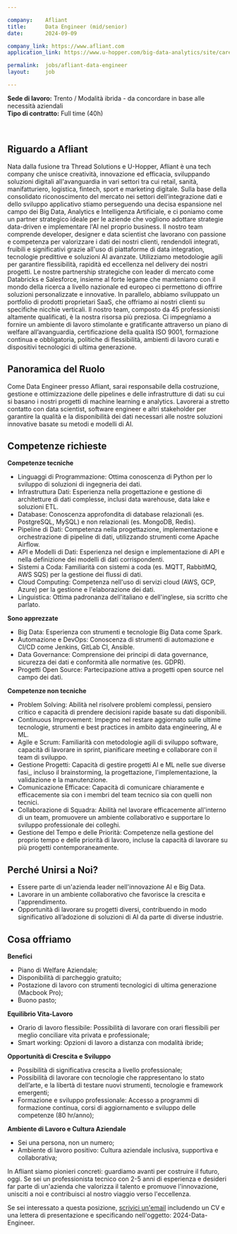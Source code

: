```yaml
---

company:    Afliant
title:      Data Engineer (mid/senior)
date:       2024-09-09

company_link: https://www.afliant.com
application_link: https://www.u-hopper.com/big-data-analytics/site/career/it?id=15

permalink:  jobs/afliant-data-engineer
layout:     job

---
```


**Sede di lavoro:** Trento / Modalità ibrida - da concordare in base alle necessità aziendali<br>
**Tipo di contratto:** Full time (40h)<br>

<br>

## Riguardo a Afliant

Nata dalla fusione tra Thread Solutions e U-Hopper, Afliant è una tech company che unisce creatività, innovazione ed efficacia, sviluppando soluzioni digitali all'avanguardia in vari settori tra cui retail, sanità, manifatturiero, logistica, fintech, sport e marketing digitale. Sulla base della consolidato riconoscimento del mercato nei settori dell’integrazione dati e dello sviluppo applicativo stiamo perseguendo una decisa espansione nel campo dei Big Data, Analytics e Intelligenza Artificiale, e ci poniamo come un partner strategico ideale per le aziende che vogliono adottare strategie data-driven e implementare l'AI nel proprio business.
Il nostro team comprende developer, designer e data scientist che lavorano con passione e competenza per valorizzare i dati dei nostri clienti, rendendoli integrati, fruibili e significativi grazie all'uso di piattaforme di data integration, tecnologie predittive e soluzioni AI avanzate.
Utilizziamo metodologie agili per garantire flessibilità, rapidità ed eccellenza nel delivery dei nostri progetti. Le nostre partnership strategiche con leader di mercato come Databricks e Salesforce, insieme al forte legame che manteniamo con il mondo della ricerca a livello nazionale ed europeo ci permettono di offrire soluzioni personalizzate e innovative. In parallelo, abbiamo sviluppato un portfolio di prodotti proprietari SaaS, che offriamo ai nostri clienti su specifiche nicchie verticali.
Il nostro team, composto da 45 professionisti altamente qualificati, è la nostra risorsa più preziosa. Ci impegniamo a fornire un ambiente di lavoro stimolante e gratificante attraverso un piano di welfare all’avanguardia, certificazione della qualità ISO 9001, formazione continua e obbligatoria, politiche di flessibilità, ambienti di lavoro curati e dispositivi tecnologici di ultima generazione.


## Panoramica del Ruolo

Come Data Engineer presso Afliant, sarai responsabile della costruzione, gestione e ottimizzazione delle pipelines e delle infrastrutture di dati su cui si basano i nostri progetti di machine learning e analytics. Lavorerai a stretto contatto con data scientist, software engineer e altri stakeholder per garantire la qualità e la disponibilità dei dati necessari alle nostre soluzioni innovative basate su metodi e modelli di AI.



## Competenze richieste

**Competenze tecniche**
* Linguaggi di Programmazione: Ottima conoscenza di Python per lo sviluppo di soluzioni di ingegneria dei dati.
* Infrastruttura Dati: Esperienza nella progettazione e gestione di architetture di dati complesse, inclusi data warehouse, data lake e soluzioni ETL.
* Database: Conoscenza approfondita di database relazionali (es. PostgreSQL, MySQL) e non relazionali (es. MongoDB, Redis).
* Pipeline di Dati: Competenza nella progettazione, implementazione e orchestrazione di pipeline di dati, utilizzando strumenti come Apache Airflow.
* API e Modelli di Dati: Esperienza nel design e implementazione di API e nella definizione dei modelli di dati corrispondenti.
* Sistemi a Coda: Familiarità con sistemi a coda (es. MQTT, RabbitMQ, AWS SQS) per la gestione dei flussi di dati.
* Cloud Computing: Competenza nell'uso di servizi cloud (AWS, GCP, Azure) per la gestione e l'elaborazione dei dati.
* Linguistica: Ottima padronanza dell'italiano e dell'inglese, sia scritto che parlato.

**Sono apprezzate**
* Big Data: Esperienza con strumenti e tecnologie Big Data come Spark.
* Automazione e DevOps: Conoscenza di strumenti di automazione e CI/CD come Jenkins, GitLab CI, Ansible.
* Data Governance: Comprensione dei principi di data governance, sicurezza dei dati e conformità alle normative (es. GDPR).
* Progetti Open Source: Partecipazione attiva a progetti open source nel campo dei dati.

**Competenze non tecniche**
* Problem Solving: Abilità nel risolvere problemi complessi, pensiero critico e capacità di prendere decisioni rapide basate su dati disponibili.
* Continuous Improvement: Impegno nel restare aggiornato sulle ultime tecnologie, strumenti e best practices in ambito data engineering, AI e ML.
* Agile e Scrum: Familiarità con metodologie agili di sviluppo software, capacità di lavorare in sprint, pianificare meeting e collaborare con il team di sviluppo.
* Gestione Progetti: Capacità di gestire progetti AI e ML nelle sue diverse fasi,, incluso il brainstorming, la progettazione, l'implementazione, la validazione e la manutenzione.
* Comunicazione Efficace: Capacità di comunicare chiaramente e efficacemente sia con i membri del team tecnico sia con quelli non tecnici.
* Collaborazione di Squadra: Abilità nel lavorare efficacemente all'interno di un team, promuovere un ambiente collaborativo e supportare lo sviluppo professionale dei colleghi.
* Gestione del Tempo e delle Priorità: Competenze nella gestione del proprio tempo e delle priorità di lavoro, incluse la capacità di lavorare su più progetti contemporaneamente.


## Perché Unirsi a Noi?

* Essere parte di un'azienda leader nell'innovazione AI e Big Data.
* Lavorare in un ambiente collaborativo che favorisce la crescita e l'apprendimento.
* Opportunità di lavorare su progetti diversi, contribuendo in modo significativo all’adozione di soluzioni di AI da parte di diverse industrie.


## Cosa offriamo

**Benefici**
* Piano di Welfare Aziendale;
* Disponibilità di parcheggio gratuito;
* Postazione di lavoro con strumenti tecnologici di ultima generazione (Macbook Pro);
* Buono pasto;

**Equilibrio Vita-Lavoro**
* Orario di lavoro flessibile: Possibilità di lavorare con orari flessibili per meglio conciliare vita privata e professionale;
* Smart working: Opzioni di lavoro a distanza con modalità ibride;

**Opportunità di Crescita e Sviluppo**
* Possibilità di significativa crescita a livello professionale;
* Possibilità di lavorare con tecnologie che rappresentano lo stato dell’arte, e la libertà di testare nuovi strumenti, tecnologie e framework emergenti;
* Formazione e sviluppo professionale: Accesso a programmi di formazione continua, corsi di aggiornamento e sviluppo delle competenze (80 hr/anno);

**Ambiente di Lavoro e Cultura Aziendale**
* Sei una persona, non un numero;
* Ambiente di lavoro positivo: Cultura aziendale inclusiva, supportiva e collaborativa;

In Afliant siamo pionieri concreti: guardiamo avanti per costruire il futuro, oggi. Se sei un professionista tecnico con 2-5 anni di esperienza e desideri far parte di un'azienda che valorizza il talento e promuove l'innovazione, unisciti a noi e contribuisci al nostro viaggio verso l'eccellenza.

Se sei interessato a questa posizione, <a href="mailto:careers@u-hopper.com">scrivici un'email</a> includendo un CV e una lettera di presentazione e specificando nell'oggetto: 2024-Data-Engineer.
